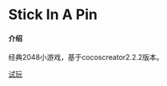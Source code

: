 # Stick In A Pin

#### 介绍
经典2048小游戏，基于cocoscreator2.2.2版本。

[试玩](http://skyxu123.gitee.io/gamelover/games/game2048/)
